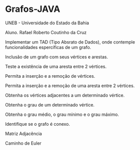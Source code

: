# Grafos-JAVA


UNEB - Universidade do Estado da Bahia

Aluno. Rafael Roberto Coutinho da Cruz

Implementar um TAD (Tipo Absrato de Dados), onde contemple funcionalidades espercíficas de um grafo.

  Inclusão de um grafo com seus vértices e arestas.

  Teste a existência de uma aresta entre 2 vértices.

  Permita a inserção e a remoção de vértices.

  Permita a inserção e a remoção de uma aresta entre 2 vértices.

  Obtenha os vértices adjacentes a um determinado vértice.

  Obtenha o grau de um determinado vértice.

  Obtenha o grau médio, o grau mínimo e o grau máximo.

  Identifique se o grafo é conexo.
  
  Matriz Adjacência
  
  Caminho de Euler
